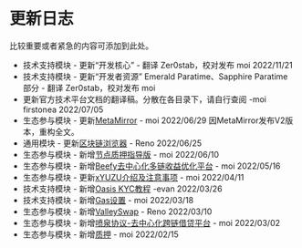 # 更新日志

比较重要或者紧急的内容可添加到此处。

- 技术支持模块 - 更新“开发核心” - 翻译 Zer0stab，校对发布 moi 2022/11/21
- 技术支持模块 - 更新“开发者资源” Emerald Paratime、Sapphire Paratime 部分 - 翻译 Zer0stab，校对发布 moi
- 更新官方技术平台文档的翻译稿。分散在各目录下，请自行查阅 -moi firstonea 2022/07/05
- 生态参与模块 - 更新[MetaMirror](./ecosystem_paticipate/nft/MetaMirror/MetaMirror.md) - moi 2022/06/29  因MetaMirror发布V2版本，重构全文。
- 通用模块 - 更新[区块链浏览器](./general/browser/browser.md) - Reno 2022/06/25
- 生态参与模块 - 新增[节点质押指导版](./ecosystem_paticipate/node/节点搭建指导版.md) - moi 2022/06/10
- 生态参与模块 - 新增[Beefy去中心化多链收益优化平台](./ecosystem_paticipate/dex/Beefy/Beefy.md) - moi 2022/05/16
- 生态参与模块 - 更新[xYUZU介绍及注意事项](./ecosystem_paticipate/dex/yuzuswap/xYUZU介绍及注意事项.md) - moi 2022/04/11
- 技术支持模块 - 新增[Oasis KYC教程](./dev_support/oasis_kyc/oasis_kyc.md) -evan 2022/03/26
- 技术支持模块 - 新增[Gas设置](./dev_support/Gas设置/Gas设置.md) - moi 2022/03/18
- 生态参与模块 - 新增[ValleySwap](./ecosystem_paticipate/dex/ValleySwap/ValleySwap.md) - Reno 2022/03/10
- 生态参与模块 - 新增[喷泉协议-去中心化跨链借贷平台](ecosystem_paticipate/lending/FountainProtocol/FountainProtocol.md) - moi 2022/03/02
- 生态参与模块 - 新增[质押](./ecosystem_paticipate/质押.md) - moi 2022/02/15
